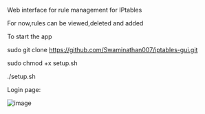 Web interface for rule management for IPtables

For now,rules can be viewed,deleted and added

To start the app

sudo git clone https://github.com/Swaminathan007/iptables-gui.git


sudo chmod +x setup.sh

./setup.sh

Login page:
    
![image](https://github.com/user-attachments/assets/e35ac364-6343-4cd1-a3f8-ac1bdf402a00)
